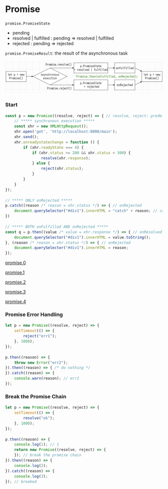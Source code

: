 # Promise

`promise.PromiseState`

- pending
- resolved | fulfilled : pending => resolved | fulfilled
- rejected : pending => rejected

`promise.PromiseResult`: the result of the asynchronous task

![promise.0](../../assets/promise.0.png)

### Start

```js
const p = new Promise((resolve, reject) => { // resolve, reject: predefined functions
    // ***** synchronous execution *****
    const xhr = new XMLHttpRequest();
    xhr.open('get', 'http://localhost:8000/main');
    xhr.send();
    xhr.onreadystatechange = function () {
        if (xhr.readyState === 4) {
            if (xhr.status >= 200 && xhr.status < 300) {
                resolve(xhr.response);
            } else {
                reject(xhr.status);
            }
        }
    }
});

// ***** ONLY onRejected *****
p.catch((reason /* reason = xhr.status */) => { // onRejected
    document.querySelector("#div1").innerHTML = "catch" + reason; // catch0
})

// ***** BOTH onFulfilled AND onRejected *****
const q = p.then((value /* value = xhr.response */) => { // onResolved | onFulfilled
    document.querySelector("#div1").innerHTML = value.toString();
}, (reason /* reason = xhr.status */) => { // onRejected
    document.querySelector("#div1").innerHTML = reason;
});
```

[promise.0](../../assets/promise.0.png)

[promise.1](../../assets/promise.1.png)

[promise.2](../../assets/promise.2.png)

[promise.3](../../assets/promise.3.png)

[promise.4](../../assets/promise.4.png)

### Promise Error Handling

```js
let p = new Promise((resolve, reject) => {
    setTimeout(() => {
        reject("err1");
    }, 1000);
});

p.then((reason) => {
    throw new Error("err2");
}).then((reason) => { /* do nothing */
}).catch((reason) => {
    console.warn(reason); // err1
});
```

### Break the Promise Chain

```js
let p = new Promise((resolve, reject) => {
    setTimeout(() => {
        resolve("ok");
    }, 1000);
});

p.then((reason) => {
    console.log(1); // 1
    return new Promise((resolve, reject) => {
    }); // break the promise chain
}).then((reason) => {
    console.log(2);
}).catch((reason) => {
    console.log(3);
}); // breaked
```
